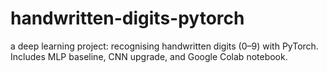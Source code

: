 # handwritten-digits-pytorch
a deep learning project: recognising handwritten digits (0–9) with PyTorch. Includes MLP baseline, CNN upgrade, and Google Colab notebook.
